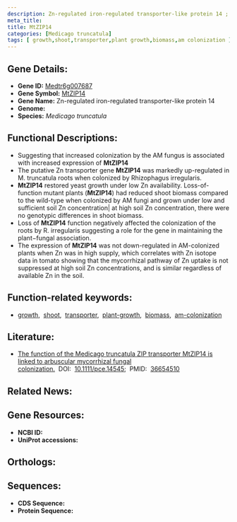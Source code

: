 ```yaml
---
description: Zn-regulated iron-regulated transporter-like protein 14 ; Medtr6g007687 ; Medicago truncatula
meta_title:
title: MtZIP14
categories: [Medicago truncatula]
tags: [ growth,shoot,transporter,plant growth,biomass,am colonization ]
---
```


## Gene Details:
- **Gene ID:** [Medtr6g007687]()
- **Gene Symbol:** <u>MtZIP14</u>
- **Gene Name:** Zn-regulated iron-regulated transporter-like protein 14
- **Genome:** []()
- **Species:** *Medicago truncatula*

## Functional Descriptions:
   - Suggesting that increased colonization by the AM fungus is associated with increased expression of **MtZIP14**
   - The putative Zn transporter gene **MtZIP14** was markedly up-regulated in M. truncatula roots when colonized by Rhizophagus irregularis.
   - **MtZIP14** restored yeast growth under low Zn availability. Loss-of-function mutant plants (**MtZIP14**) had reduced shoot biomass compared to the wild-type when colonized by AM fungi and grown under low and sufficient soil Zn concentration| at high soil Zn concentration, there were no genotypic differences in shoot biomass.
   - Loss of **MtZIP14** function negatively affected the colonization of the roots by R. irregularis suggesting a role for the gene in maintaining the plant−fungal association.
   - The expression of **MtZIP14** was not down-regulated in AM-colonized plants when Zn was in high supply, which correlates with Zn isotope data in tomato showing that the mycorrhizal pathway of Zn uptake is not suppressed at high soil Zn concentrations, and is similar regardless of available Zn in the soil.

## Function-related keywords:
   - [growth](/tags/growth/),&nbsp;&nbsp;[shoot](/tags/shoot/),&nbsp;&nbsp;[transporter](/tags/transporter/),&nbsp;&nbsp;[plant-growth](/tags/plant-growth/),&nbsp;&nbsp;[biomass](/tags/biomass/),&nbsp;&nbsp;[am-colonization](/tags/am-colonization/)

## Literature:
   - [The function of the Medicago truncatula ZIP transporter MtZIP14 is linked to arbuscular mycorrhizal fungal colonization.](https://doi.org/10.1111/pce.14545)&nbsp;&nbsp;DOI:&nbsp;&nbsp;[10.1111/pce.14545](https://doi.org/10.1111/pce.14545);&nbsp;&nbsp;PMID:&nbsp;&nbsp;[36654510](https://pubmed.ncbi.nlm.nih.gov/36654510/)

## Related News:

## Gene Resources:
- **NCBI ID:**  [](https://www.ncbi.nlm.nih.gov/gene/?term=)
- **UniProt accessions:**  [](https://www.uniprot.org/uniprotkb//entry)

## Orthologs:

## Sequences:
- **CDS Sequence:**
- **Protein Sequence:**
